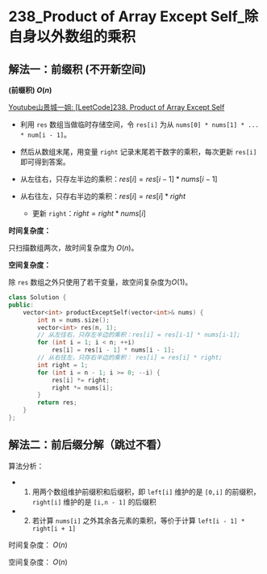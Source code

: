 # 238_Product of Array Except Self_除自身以外数组的乘积

## 解法一：前缀积 (不开新空间)

**(前缀积)  $O(n)$**

[Youtube山景城一姐: [LeetCode]238. Product of Array Except Self](https://youtu.be/rpQhKorJRd8)

- 利用 `res` 数组当做临时存储空间，令 `res[i]` 为从 `nums[0] * nums[1] * ... * num[i - 1]`。
- 然后从数组末尾，用变量 `right` 记录末尾若干数字的乘积，每次更新 `res[i]` 即可得到答案。


- 从左往右，只存左半边的乘积：$res[i] = res[i - 1] * nums[i - 1]$
- 从右往左，只存右半边的乘积：$res[i] = res[i] * right$
  - 更新 `right`：$right = right * nums[i]$

**时间复杂度：**

只扫描数组两次，故时间复杂度为 $O(n)$。

**空间复杂度：**

除 `res` 数组之外只使用了若干变量，故空间复杂度为$O(1)$。

```cpp
class Solution {
public:
    vector<int> productExceptSelf(vector<int>& nums) {
        int n = nums.size();
        vector<int> res(n, 1);
        // 从左往右，只存左半边的乘积：res[i] = res[i-1] * nums[i-1];
        for (int i = 1; i < n; ++i)
            res[i] = res[i - 1] * nums[i - 1];
        // 从右往左，只存右半边的乘积： res[i] = res[i] * right;
        int right = 1;
        for (int i = n - 1; i >= 0; --i) {
            res[i] *= right;
            right *= nums[i];
        }
        return res;
    }
};
```

## 解法二：前后缀分解（跳过不看）

算法分析：

- 1. 用两个数组维护前缀积和后缀积，即 `left[i]` 维护的是 `[0,i]` 的前缀积，`right[i]` 维护的是 `[i,n - 1]` 的后缀积
- 2. 若计算 `nums[i]` 之外其余各元素的乘积，等价于计算 `left[i - 1] * right[i + 1]`

时间复杂度： $O(n)$

空间复杂度： $O(n)$